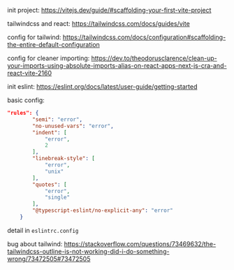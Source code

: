 init project: https://vitejs.dev/guide/#scaffolding-your-first-vite-project

tailwindcss and react: https://tailwindcss.com/docs/guides/vite

config for tailwind: https://tailwindcss.com/docs/configuration#scaffolding-the-entire-default-configuration

config for cleaner importing: https://dev.to/theodorusclarence/clean-up-your-imports-using-absolute-imports-alias-on-react-apps-next-js-cra-and-react-vite-2160

init eslint: https://eslint.org/docs/latest/user-guide/getting-started

basic config:
```json
"rules": {
        "semi": "error",
        "no-unused-vars": "error",
        "indent": [
            "error",
            2
        ],
        "linebreak-style": [
            "error",
            "unix"
        ],
        "quotes": [
            "error",
            "single"
        ],
        "@typescript-eslint/no-explicit-any": "error"
    }
```

detail in `eslintrc.config`

bug about tailwind:
https://stackoverflow.com/questions/73469632/the-tailwindcss-outline-is-not-working-did-i-do-something-wrong/73472505#73472505